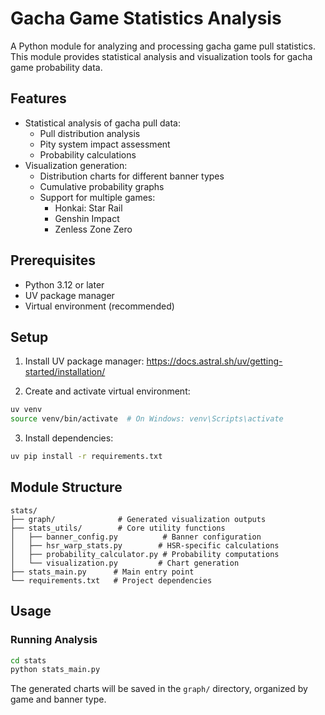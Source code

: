 # Gacha Game Statistics Analysis

A Python module for analyzing and processing gacha game pull statistics. This module provides statistical analysis and visualization tools for gacha game probability data.

## Features

- Statistical analysis of gacha pull data:
  - Pull distribution analysis
  - Pity system impact assessment
  - Probability calculations
- Visualization generation:
  - Distribution charts for different banner types
  - Cumulative probability graphs
  - Support for multiple games:
    - Honkai: Star Rail
    - Genshin Impact
    - Zenless Zone Zero

## Prerequisites

- Python 3.12 or later
- UV package manager
- Virtual environment (recommended)

## Setup

1. Install UV package manager: <https://docs.astral.sh/uv/getting-started/installation/>

2. Create and activate virtual environment:

```bash
uv venv
source venv/bin/activate  # On Windows: venv\Scripts\activate
```

3. Install dependencies:

```bash
uv pip install -r requirements.txt
```

## Module Structure

```text
stats/
├── graph/              # Generated visualization outputs
├── stats_utils/        # Core utility functions
│   ├── banner_config.py          # Banner configuration
│   ├── hsr_warp_stats.py        # HSR-specific calculations
│   ├── probability_calculator.py # Probability computations
│   └── visualization.py         # Chart generation
├── stats_main.py      # Main entry point
└── requirements.txt   # Project dependencies
```

## Usage

### Running Analysis

```bash
cd stats
python stats_main.py
```

The generated charts will be saved in the `graph/` directory, organized by game and banner type.
